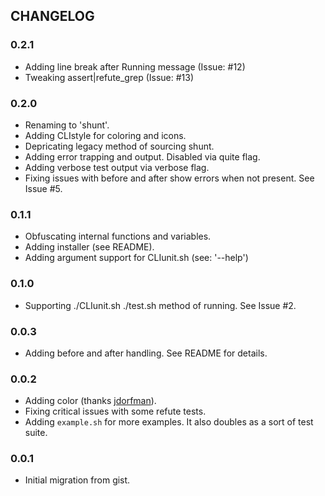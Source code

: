 ## CHANGELOG

### 0.2.1

* Adding line break after Running message (Issue: #12)
* Tweaking assert|refute_grep (Issue: #13)

### 0.2.0

* Renaming to 'shunt'.
* Adding CLIstyle for coloring and icons.
* Depricating legacy method of sourcing shunt.
* Adding error trapping and output. Disabled via quite flag.
* Adding verbose test output via verbose flag.
* Fixing issues with before and after show errors when not present. See Issue #5.

### 0.1.1

* Obfuscating internal functions and variables.
* Adding installer (see README).
* Adding argument support for CLIunit.sh (see: '--help')

### 0.1.0

* Supporting ./CLIunit.sh ./test.sh method of running. See Issue #2.

### 0.0.3

* Adding before and after handling. See README for details.

### 0.0.2

* Adding color (thanks [jdorfman](https://github.com/jdorfman)).
* Fixing critical issues with some refute tests.
* Adding `example.sh` for more examples. It also doubles as a sort of test suite.

### 0.0.1

* Initial migration from gist.
